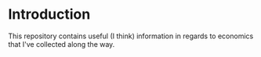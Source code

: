 # Introduction

This repository contains useful (I think) information in regards to economics that I've collected along the way.
